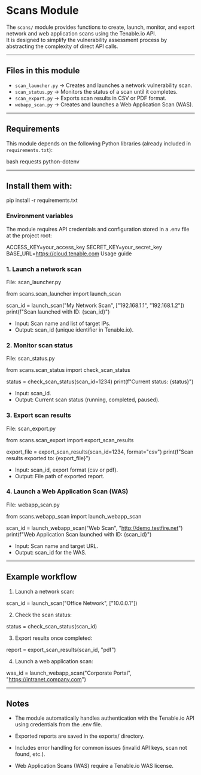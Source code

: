 # Scans Module

The `scans/` module provides functions to create, launch, monitor, and export network and web application scans using the Tenable.io API.  
It is designed to simplify the vulnerability assessment process by abstracting the complexity of direct API calls.

---

## Files in this module

- `scan_launcher.py` → Creates and launches a network vulnerability scan.  
- `scan_status.py` → Monitors the status of a scan until it completes.  
- `scan_export.py` → Exports scan results in CSV or PDF format.  
- `webapp_scan.py` → Creates and launches a Web Application Scan (WAS).  

---

## Requirements

This module depends on the following Python libraries (already included in `requirements.txt`):

bash
requests
python-dotenv

---

## Install them with:

pip install -r requirements.txt

### Environment variables

The module requires API credentials and configuration stored in a .env file at the project root:

ACCESS_KEY=your_access_key
SECRET_KEY=your_secret_key
BASE_URL=https://cloud.tenable.com
Usage guide

### 1. Launch a network scan
File: scan_launcher.py

from scans.scan_launcher import launch_scan

scan_id = launch_scan("My Network Scan", ["192.168.1.1", "192.168.1.2"])
print(f"Scan launched with ID: {scan_id}")

* Input: Scan name and list of target IPs.
* Output: scan_id (unique identifier in Tenable.io).

### 2. Monitor scan status
File: scan_status.py

from scans.scan_status import check_scan_status

status = check_scan_status(scan_id=1234)
print(f"Current status: {status}")

* Input: scan_id.
* Output: Current scan status (running, completed, paused).

### 3. Export scan results
File: scan_export.py

from scans.scan_export import export_scan_results

export_file = export_scan_results(scan_id=1234, format="csv")
print(f"Scan results exported to: {export_file}")
* Input: scan_id, export format (csv or pdf).
* Output: File path of exported report.

### 4. Launch a Web Application Scan (WAS)
File: webapp_scan.py

from scans.webapp_scan import launch_webapp_scan

scan_id = launch_webapp_scan("Web Scan", "http://demo.testfire.net")
print(f"Web Application Scan launched with ID: {scan_id}")
* Input: Scan name and target URL.
* Output: scan_id for the WAS.

---

## Example workflow

1. Launch a network scan:

scan_id = launch_scan("Office Network", ["10.0.0.1"])

2. Check the scan status:

status = check_scan_status(scan_id)

3. Export results once completed:

report = export_scan_results(scan_id, "pdf")

4. Launch a web application scan:

was_id = launch_webapp_scan("Corporate Portal", "https://intranet.company.com")

---

## Notes
* The module automatically handles authentication with the Tenable.io API using credentials from the .env file.

* Exported reports are saved in the exports/ directory.

* Includes error handling for common issues (invalid API keys, scan not found, etc.).

* Web Application Scans (WAS) require a Tenable.io WAS license.